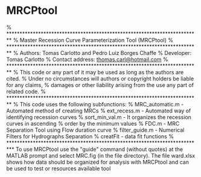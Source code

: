 # MRCPtool
% *************************************************************************
%  Master Recession Curve Parameterization Tool (MRCPtool)
% *************************************************************************
% Authors: Tomas Carlotto and Pedro Luiz Borges Chaffe
% Developer: Tomas Carlotto
% Contact address: thomas.carl@hotmail.com
% *************************************************************************
% This code or any part of it may be used as long as the authors are cited.
% Under no circumstances will authors or copyright holders be liable for any claims,
% damages or other liability arising from the use any part of related code.
% *************************************************************************
%  This code uses the following subfunctions:
%           MRC_automatic.m   - Automated method of creating MRCs
%           ext_recess.m      - Automated way of identifying recession curves
%           sort_min_val.m    - It organizes the recession curves in ascending 
%                               order by the minimum values
%           FDC.m             - MRC Separation Tool using Flow duration curve
%           filter_guide.m    - Numerical Filters for Hydrographs Separation
%           creatFit          - data fit functions
% **************************************************************************
To use MRCPtool use the "guide" command (without quotes) at the MATLAB prompt and select MRC.fig (in the file directory).
The file ward.xlsx shows how data should be organized for analysis with MRCPtool and can be used to test or resources available tool
